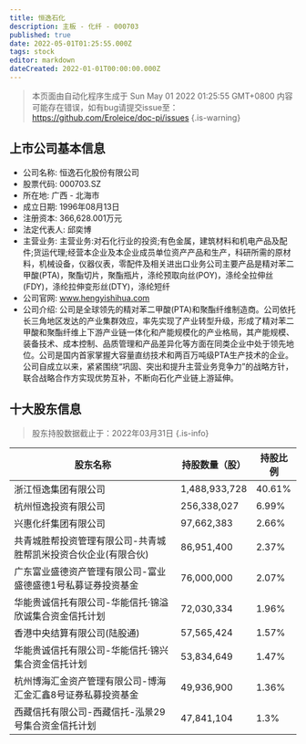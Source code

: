 ```yaml
---
title: 恒逸石化
description: 主板 - 化纤 - 000703
published: true
date: 2022-05-01T01:25:55.000Z
tags: stock
editor: markdown
dateCreated: 2022-01-01T00:00:00.000Z
---
```


> 本页面由自动化程序生成于 Sun May 01 2022 01:25:55 GMT+0800
> 内容可能存在错误，如有bug请提交issue至：https://github.com/Eroleice/doc-pi/issues
{.is-warning}

## 上市公司基本信息
- 公司名称: 恒逸石化股份有限公司
- 股票代码: 000703.SZ
- 所在地: 广西 - 北海市
- 成立日期: 1996年08月13日
- 注册资本: 366,628.001万元
- 法定代表人: 邱奕博
- 主营业务: 主营业务:对石化行业的投资;有色金属，建筑材料和机电产品及配件;货运代理;经营本企业及本企业成员单位资产产品和生产，科研所需的原材料，机械设备，仪器仪表，零配件及相关进出口业务公司主要产品是精对苯二甲酸(PTA)，聚酯切片，聚酯瓶片，涤纶预取向丝(POY)，涤纶全拉伸丝(FDY)，涤纶拉伸变形丝(DTY)，涤纶短纤
- 公司官网: www.hengyishihua.com
- 公司介绍: 公司是全球领先的精对苯二甲酸(PTA)和聚酯纤维制造商。公司依托长三角地区发达的产业集群效应，率先实现了产业转型升级，形成了精对苯二甲酸和聚酯纤维上下游产业链一体化和产能规模化的产业格局，其产能规模、装备技术、成本控制、品质管理和产品差异化等方面在同类企业中处于领先地位。公司是国内首家掌握大容量直纺技术和两百万吨级PTA生产技术的企业。公司自成立以来，紧紧围绕“巩固、突出和提升主营业务竞争力”的战略方针，联合战略合作方实现优势互补，不断向石化产业链上游延伸。


## 十大股东信息
> 股东持股数据截止于：2022年03月31日
{.is-info}

| 股东名称 | 持股数量（股） | 持股比例 |
| --- | --- | --- |
| 浙江恒逸集团有限公司 | 1,488,933,728 | 40.61% |
| 杭州恒逸投资有限公司 | 256,338,027 | 6.99% |
| 兴惠化纤集团有限公司 | 97,662,383 | 2.66% |
| 共青城胜帮投资管理有限公司-共青城胜帮凯米投资合伙企业(有限合伙) | 86,951,400 | 2.37% |
| 广东富业盛德资产管理有限公司-富业盛德盛德1号私募证券投资基金 | 76,000,000 | 2.07% |
| 华能贵诚信托有限公司-华能信托·锦溢欣诚集合资金信托计划 | 72,030,334 | 1.96% |
| 香港中央结算有限公司(陆股通) | 57,565,424 | 1.57% |
| 华能贵诚信托有限公司-华能信托·锦兴集合资金信托计划 | 53,834,649 | 1.47% |
| 杭州博海汇金资产管理有限公司-博海汇金汇鑫8号证券私募投资基金 | 49,936,900 | 1.36% |
| 西藏信托有限公司-西藏信托-泓景29号集合资金信托计划 | 47,841,104 | 1.3% |




